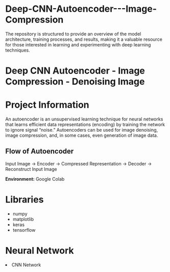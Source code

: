 # Deep-CNN-Autoencoder---Image-Compression
The repository is structured to provide an overview of the model architecture, training processes, and results, making it a valuable resource for those interested in learning and experimenting with deep learning techniques.

# Deep CNN Autoencoder - Image Compression - Denoising Image

# Project Information

An autoencoder is an unsupervised learning technique for neural networks that learns efficient data representations (encoding) by training the network to ignore signal “noise.” Autoencoders can be used for image denoising, image compression, and, in some cases, even generation of image data.

## Flow of Autoencoder

Input Image -> Encoder -> Compressed Representation -> Decoder -> Reconstruct Input Image



**Environment:** Google Colab

# Libraries

- numpy
- matplotlib
- keras
- tensorflow

# Neural Network

<li>CNN Network
